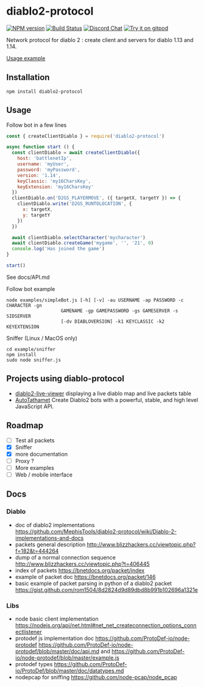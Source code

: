 # diablo2-protocol
[![NPM version](https://img.shields.io/npm/v/diablo2-protocol.svg)](http://npmjs.com/package/diablo2-protocol)
[![Build Status](https://img.shields.io/circleci/project/MephisTools/diablo2-protocol/master.svg)](https://circleci.com/gh/MephisTools/diablo2-protocol)
[![Discord Chat](https://img.shields.io/badge/discord-here-blue.svg)](https://discord.gg/9RqtApv)
[![Try it on gitpod](https://img.shields.io/badge/try-on%20gitpod-brightgreen.svg)](https://gitpod.io/#https://github.com/MephisTools/diablo2-protocol)


Network protocol for diablo 2 : create client and servers for diablo 1.13 and 1.14.

[Usage example](https://www.youtube.com/watch?v=KYPTijLiwMI&feature=youtu.be)



## Installation

```
npm install diablo2-protocol
```

## Usage

Follow bot in a few lines

```js
const { createClientDiablo } = require('diablo2-protocol')

async function start () {
  const clientDiablo = await createClientDiablo({
    host: 'battlenetIp',
    username: 'myUser',
    password: 'myPassword',
    version: '1.14',
    keyClassic: 'my16CharsKey',
    keyExtension: 'my16CharsKey'
  })
  clientDiablo.on('D2GS_PLAYERMOVE', ({ targetX, targetY }) => {
    clientDiablo.write('D2GS_RUNTOLOCATION', {
      x: targetX,
      y: targetY
    })
  })

  await clientDiablo.selectCharacter('mycharacter')
  await clientDiablo.createGame('mygame', '', '21', 0)
  console.log('Has joined the game')
}

start()

```

See docs/API.md

Follow bot example

```
node examples/simpleBot.js [-h] [-v] -au USERNAME -ap PASSWORD -c CHARACTER -gn
                    GAMENAME -gp GAMEPASSWORD -gs GAMESERVER -s SIDSERVER
                    [-dv DIABLOVERSION] -k1 KEYCLASSIC -k2 KEYEXTENSION
```

Sniffer (Linux / MacOS only)

```
cd example/sniffer
npm install
sudo node sniffer.js
```

## Projects using diablo-protocol

* [diablo2-live-viewer](https://github.com/MephisTools/diablo2-live-viewer) displaying a live diablo map and live packets table
* [AutoTathamet](https://github.com/MephisTools/AutoTathamet) Create Diablo2 bots with a powerful, stable, and high level JavaScript API.


## Roadmap
- [ ] Test all packets
- [x] Sniffer
- [x] more documentation
- [ ] Proxy ?
- [ ] More examples
- [ ] Web / mobile interface

## Docs

### Diablo

* doc of diablo2 implementations https://github.com/MephisTools/diablo2-protocol/wiki/Diablo-2-implementations-and-docs
* packets general description http://www.blizzhackers.cc/viewtopic.php?f=182&t=444264
* dump of a normal connection sequence http://www.blizzhackers.cc/viewtopic.php?t=406445
* index of packets https://bnetdocs.org/packet/index
* example of packet doc https://bnetdocs.org/packet/146
* basic example of packet parsing in python of a diablo2 packet https://gist.github.com/rom1504/8d2824d9d89dbd8b991b102696a1321e

### Libs

* node basic client implementation https://nodejs.org/api/net.html#net_net_createconnection_options_connectlistener
* protodef js implementation doc https://github.com/ProtoDef-io/node-protodef https://github.com/ProtoDef-io/node-protodef/blob/master/doc/api.md and https://github.com/ProtoDef-io/node-protodef/blob/master/example.js
* protodef types https://github.com/ProtoDef-io/ProtoDef/blob/master/doc/datatypes.md
* nodepcap for sniffing https://github.com/node-pcap/node_pcap